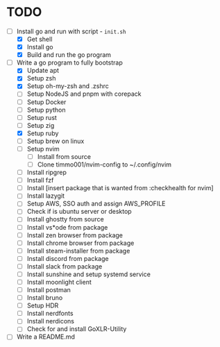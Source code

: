 # TODO

- [ ] Install go and run with script - `init.sh`
    - [x] Get shell
    - [x] Install go
    - [x] Build and run the go program
- [ ] Write a go program to fully bootstrap
    - [x] Update apt
    - [x] Setup zsh
    - [x] Setup oh-my-zsh and .zshrc
    - [ ] Setup NodeJS and pnpm with corepack
    - [ ] Setup Docker
    - [ ] Setup python
    - [ ] Setup rust
    - [ ] Setup zig
    - [x] Setup ruby
    - [ ] Setup brew on linux
    - [ ] Setup nvim
        - [ ] Install from source
        - [ ] Clone timmo001/nvim-config to ~/.config/nvim
    - [ ] Install ripgrep
    - [ ] Install fzf
    - [ ] Install [insert package that is wanted from :checkhealth for nvim]
    - [ ] Install lazygit
    - [ ] Setup AWS, SSO auth and assign AWS_PROFILE
    - [ ] Check if is ubuntu server or desktop
    - [ ] Install ghostty from source
    - [ ] Install vs*ode from package
    - [ ] Install zen browser from package
    - [ ] Install chrome browser from package
    - [ ] Install steam-installer from package
    - [ ] Install discord from package
    - [ ] Install slack from package
    - [ ] Install sunshine and setup systemd service
    - [ ] Install moonlight client
    - [ ] Install postman
    - [ ] Install bruno
    - [ ] Setup HDR
    - [ ] Install nerdfonts
    - [ ] Install nerdicons
    - [ ] Check for and install GoXLR-Utility
- [ ] Write a README.md
